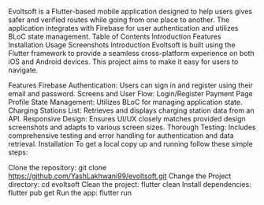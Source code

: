 Evoltsoft is a Flutter-based mobile application designed to help users gives safer and verified routes while going from one place to another. The application integrates with Firebase for user authentication and utilizes BLoC state management.
Table of Contents
Introduction
Features
Installation
Usage
Screenshots
Introduction
Evoltsoft is built using the Flutter framework to provide a seamless cross-platform experience on both iOS and Android devices. This project aims to make it easy for users to navigate.

Features
Firebase Authentication: Users can sign in and register using their email and password.
Screens and User Flow:
Login/Register
Payment Page
Profile
State Management: Utilizes BLoC for managing application state.
Charging Stations List: Retrieves and displays charging station data from an API.
Responsive Design: Ensures UI/UX closely matches provided design screenshots and adapts to various screen sizes.
Thorough Testing: Includes comprehensive testing and error handling for authentication and data retrieval.
Installation
To get a local copy up and running follow these simple steps:

Clone the repository:
git clone https://github.com/YashLakhwani99/evoltsoft.git
Change the Project directory:
cd evoltsoft
Clean the project:
flutter clean
Install dependencies:
flutter pub get
Run the app:
flutter run
